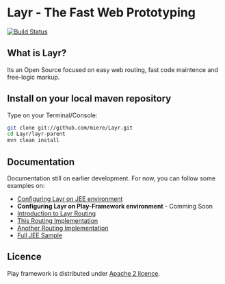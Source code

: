 # Layr - The Fast Web Prototyping
[![Build Status](https://travis-ci.org/miere/Layr.png?branch=master)](https://travis-ci.org/miere/Layr)

## What is Layr?

Its an Open Source focused on easy web routing, fast code maintence and free-logic markup.

## Install on your local maven repository

Type on your Terminal/Console:
```bash
git clone git://github.com/miere/Layr.git
cd Layr/layr-parent
mvn clean install
```

## Documentation
Documentation still on earlier development. For now, you can follow some examples on:
- [Configuring Layr on JEE environment](https://github.com/miere/Layr/wiki/Configuring-Layr-on-JEE-environment)
- **Configuring Layr on Play-Framework environment** - Comming Soon
- [Introduction to Layr Routing](https://github.com/miere/Layr/wiki/Introduction-to-Layr-Routing)
- [This Routing Implementation](https://github.com/miere/Layr/blob/3.0/layr-core/tests/layr/routing/sample/HelloResource.java)
- [Another Routing Implementation](https://github.com/miere/Layr/blob/3.0/layr-core/tests/layr/routing/sample/HomeResource.java)
- [Full JEE Sample](https://github.com/miere/Layr/tree/3.0/samples/layr-jee-sample)

## Licence
Play framework is distributed under [Apache 2 licence](http://www.apache.org/licenses/LICENSE-2.0.html).
